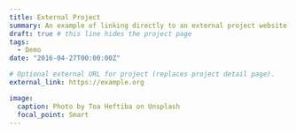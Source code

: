 ```yaml
---
title: External Project
summary: An example of linking directly to an external project website using `external_link`.
draft: true # this line hides the project page
tags:
  - Demo
date: "2016-04-27T00:00:00Z"

# Optional external URL for project (replaces project detail page).
external_link: https://example.org

image:
  caption: Photo by Toa Heftiba on Unsplash
  focal_point: Smart
---
```

